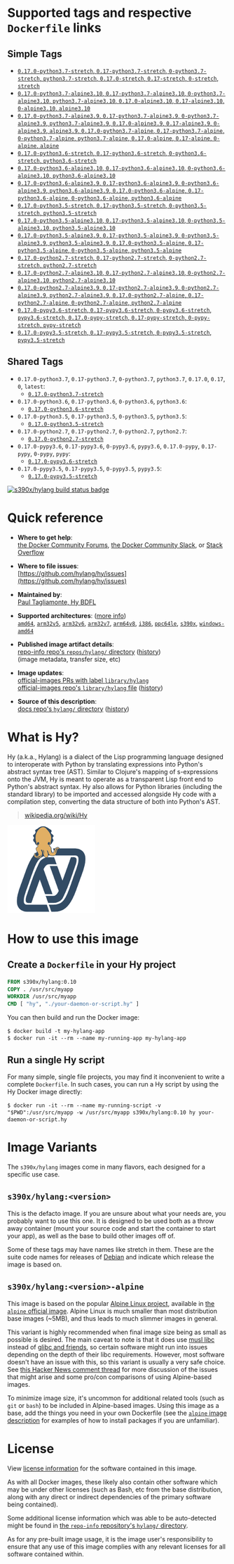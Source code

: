 <!--

********************************************************************************

WARNING:

    DO NOT EDIT "hylang/README.md"

    IT IS AUTO-GENERATED

    (from the other files in "hylang/" combined with a set of templates)

********************************************************************************

-->

# Supported tags and respective `Dockerfile` links

## Simple Tags

-	[`0.17.0-python3.7-stretch`, `0.17-python3.7-stretch`, `0-python3.7-stretch`, `python3.7-stretch`, `0.17.0-stretch`, `0.17-stretch`, `0-stretch`, `stretch`](https://github.com/hylang/docker-hylang/blob/110efb84700b77698e8d236786386ac5960e7c42/dockerfiles-generated/Dockerfile.python3.7-stretch)
-	[`0.17.0-python3.7-alpine3.10`, `0.17-python3.7-alpine3.10`, `0-python3.7-alpine3.10`, `python3.7-alpine3.10`, `0.17.0-alpine3.10`, `0.17-alpine3.10`, `0-alpine3.10`, `alpine3.10`](https://github.com/hylang/docker-hylang/blob/110efb84700b77698e8d236786386ac5960e7c42/dockerfiles-generated/Dockerfile.python3.7-alpine3.10)
-	[`0.17.0-python3.7-alpine3.9`, `0.17-python3.7-alpine3.9`, `0-python3.7-alpine3.9`, `python3.7-alpine3.9`, `0.17.0-alpine3.9`, `0.17-alpine3.9`, `0-alpine3.9`, `alpine3.9`, `0.17.0-python3.7-alpine`, `0.17-python3.7-alpine`, `0-python3.7-alpine`, `python3.7-alpine`, `0.17.0-alpine`, `0.17-alpine`, `0-alpine`, `alpine`](https://github.com/hylang/docker-hylang/blob/110efb84700b77698e8d236786386ac5960e7c42/dockerfiles-generated/Dockerfile.python3.7-alpine3.9)
-	[`0.17.0-python3.6-stretch`, `0.17-python3.6-stretch`, `0-python3.6-stretch`, `python3.6-stretch`](https://github.com/hylang/docker-hylang/blob/110efb84700b77698e8d236786386ac5960e7c42/dockerfiles-generated/Dockerfile.python3.6-stretch)
-	[`0.17.0-python3.6-alpine3.10`, `0.17-python3.6-alpine3.10`, `0-python3.6-alpine3.10`, `python3.6-alpine3.10`](https://github.com/hylang/docker-hylang/blob/110efb84700b77698e8d236786386ac5960e7c42/dockerfiles-generated/Dockerfile.python3.6-alpine3.10)
-	[`0.17.0-python3.6-alpine3.9`, `0.17-python3.6-alpine3.9`, `0-python3.6-alpine3.9`, `python3.6-alpine3.9`, `0.17.0-python3.6-alpine`, `0.17-python3.6-alpine`, `0-python3.6-alpine`, `python3.6-alpine`](https://github.com/hylang/docker-hylang/blob/110efb84700b77698e8d236786386ac5960e7c42/dockerfiles-generated/Dockerfile.python3.6-alpine3.9)
-	[`0.17.0-python3.5-stretch`, `0.17-python3.5-stretch`, `0-python3.5-stretch`, `python3.5-stretch`](https://github.com/hylang/docker-hylang/blob/110efb84700b77698e8d236786386ac5960e7c42/dockerfiles-generated/Dockerfile.python3.5-stretch)
-	[`0.17.0-python3.5-alpine3.10`, `0.17-python3.5-alpine3.10`, `0-python3.5-alpine3.10`, `python3.5-alpine3.10`](https://github.com/hylang/docker-hylang/blob/110efb84700b77698e8d236786386ac5960e7c42/dockerfiles-generated/Dockerfile.python3.5-alpine3.10)
-	[`0.17.0-python3.5-alpine3.9`, `0.17-python3.5-alpine3.9`, `0-python3.5-alpine3.9`, `python3.5-alpine3.9`, `0.17.0-python3.5-alpine`, `0.17-python3.5-alpine`, `0-python3.5-alpine`, `python3.5-alpine`](https://github.com/hylang/docker-hylang/blob/110efb84700b77698e8d236786386ac5960e7c42/dockerfiles-generated/Dockerfile.python3.5-alpine3.9)
-	[`0.17.0-python2.7-stretch`, `0.17-python2.7-stretch`, `0-python2.7-stretch`, `python2.7-stretch`](https://github.com/hylang/docker-hylang/blob/110efb84700b77698e8d236786386ac5960e7c42/dockerfiles-generated/Dockerfile.python2.7-stretch)
-	[`0.17.0-python2.7-alpine3.10`, `0.17-python2.7-alpine3.10`, `0-python2.7-alpine3.10`, `python2.7-alpine3.10`](https://github.com/hylang/docker-hylang/blob/110efb84700b77698e8d236786386ac5960e7c42/dockerfiles-generated/Dockerfile.python2.7-alpine3.10)
-	[`0.17.0-python2.7-alpine3.9`, `0.17-python2.7-alpine3.9`, `0-python2.7-alpine3.9`, `python2.7-alpine3.9`, `0.17.0-python2.7-alpine`, `0.17-python2.7-alpine`, `0-python2.7-alpine`, `python2.7-alpine`](https://github.com/hylang/docker-hylang/blob/110efb84700b77698e8d236786386ac5960e7c42/dockerfiles-generated/Dockerfile.python2.7-alpine3.9)
-	[`0.17.0-pypy3.6-stretch`, `0.17-pypy3.6-stretch`, `0-pypy3.6-stretch`, `pypy3.6-stretch`, `0.17.0-pypy-stretch`, `0.17-pypy-stretch`, `0-pypy-stretch`, `pypy-stretch`](https://github.com/hylang/docker-hylang/blob/110efb84700b77698e8d236786386ac5960e7c42/dockerfiles-generated/Dockerfile.pypy3.6-stretch)
-	[`0.17.0-pypy3.5-stretch`, `0.17-pypy3.5-stretch`, `0-pypy3.5-stretch`, `pypy3.5-stretch`](https://github.com/hylang/docker-hylang/blob/110efb84700b77698e8d236786386ac5960e7c42/dockerfiles-generated/Dockerfile.pypy3.5-stretch)

## Shared Tags

-	`0.17.0-python3.7`, `0.17-python3.7`, `0-python3.7`, `python3.7`, `0.17.0`, `0.17`, `0`, `latest`:
	-	[`0.17.0-python3.7-stretch`](https://github.com/hylang/docker-hylang/blob/110efb84700b77698e8d236786386ac5960e7c42/dockerfiles-generated/Dockerfile.python3.7-stretch)
-	`0.17.0-python3.6`, `0.17-python3.6`, `0-python3.6`, `python3.6`:
	-	[`0.17.0-python3.6-stretch`](https://github.com/hylang/docker-hylang/blob/110efb84700b77698e8d236786386ac5960e7c42/dockerfiles-generated/Dockerfile.python3.6-stretch)
-	`0.17.0-python3.5`, `0.17-python3.5`, `0-python3.5`, `python3.5`:
	-	[`0.17.0-python3.5-stretch`](https://github.com/hylang/docker-hylang/blob/110efb84700b77698e8d236786386ac5960e7c42/dockerfiles-generated/Dockerfile.python3.5-stretch)
-	`0.17.0-python2.7`, `0.17-python2.7`, `0-python2.7`, `python2.7`:
	-	[`0.17.0-python2.7-stretch`](https://github.com/hylang/docker-hylang/blob/110efb84700b77698e8d236786386ac5960e7c42/dockerfiles-generated/Dockerfile.python2.7-stretch)
-	`0.17.0-pypy3.6`, `0.17-pypy3.6`, `0-pypy3.6`, `pypy3.6`, `0.17.0-pypy`, `0.17-pypy`, `0-pypy`, `pypy`:
	-	[`0.17.0-pypy3.6-stretch`](https://github.com/hylang/docker-hylang/blob/110efb84700b77698e8d236786386ac5960e7c42/dockerfiles-generated/Dockerfile.pypy3.6-stretch)
-	`0.17.0-pypy3.5`, `0.17-pypy3.5`, `0-pypy3.5`, `pypy3.5`:
	-	[`0.17.0-pypy3.5-stretch`](https://github.com/hylang/docker-hylang/blob/110efb84700b77698e8d236786386ac5960e7c42/dockerfiles-generated/Dockerfile.pypy3.5-stretch)

[![s390x/hylang build status badge](https://img.shields.io/jenkins/s/https/doi-janky.infosiftr.net/job/multiarch/job/s390x/job/hylang.svg?label=s390x/hylang%20%20build%20job)](https://doi-janky.infosiftr.net/job/multiarch/job/s390x/job/hylang/)

# Quick reference

-	**Where to get help**:  
	[the Docker Community Forums](https://forums.docker.com/), [the Docker Community Slack](https://blog.docker.com/2016/11/introducing-docker-community-directory-docker-community-slack/), or [Stack Overflow](https://stackoverflow.com/search?tab=newest&q=docker)

-	**Where to file issues**:  
	[https://github.com/hylang/hy/issues](https://github.com/hylang/hy/issues)

-	**Maintained by**:  
	[Paul Tagliamonte, Hy BDFL](https://github.com/hylang/hy)

-	**Supported architectures**: ([more info](https://github.com/docker-library/official-images#architectures-other-than-amd64))  
	[`amd64`](https://hub.docker.com/r/amd64/hylang/), [`arm32v5`](https://hub.docker.com/r/arm32v5/hylang/), [`arm32v6`](https://hub.docker.com/r/arm32v6/hylang/), [`arm32v7`](https://hub.docker.com/r/arm32v7/hylang/), [`arm64v8`](https://hub.docker.com/r/arm64v8/hylang/), [`i386`](https://hub.docker.com/r/i386/hylang/), [`ppc64le`](https://hub.docker.com/r/ppc64le/hylang/), [`s390x`](https://hub.docker.com/r/s390x/hylang/), [`windows-amd64`](https://hub.docker.com/r/winamd64/hylang/)

-	**Published image artifact details**:  
	[repo-info repo's `repos/hylang/` directory](https://github.com/docker-library/repo-info/blob/master/repos/hylang) ([history](https://github.com/docker-library/repo-info/commits/master/repos/hylang))  
	(image metadata, transfer size, etc)

-	**Image updates**:  
	[official-images PRs with label `library/hylang`](https://github.com/docker-library/official-images/pulls?q=label%3Alibrary%2Fhylang)  
	[official-images repo's `library/hylang` file](https://github.com/docker-library/official-images/blob/master/library/hylang) ([history](https://github.com/docker-library/official-images/commits/master/library/hylang))

-	**Source of this description**:  
	[docs repo's `hylang/` directory](https://github.com/docker-library/docs/tree/master/hylang) ([history](https://github.com/docker-library/docs/commits/master/hylang))

# What is Hy?

Hy (a.k.a., Hylang) is a dialect of the Lisp programming language designed to interoperate with Python by translating expressions into Python's abstract syntax tree (AST). Similar to Clojure's mapping of s-expressions onto the JVM, Hy is meant to operate as a transparent Lisp front end to Python's abstract syntax. Hy also allows for Python libraries (including the standard library) to be imported and accessed alongside Hy code with a compilation step, converting the data structure of both into Python's AST.

> [wikipedia.org/wiki/Hy](https://en.wikipedia.org/wiki/Hy)

![logo](https://raw.githubusercontent.com/docker-library/docs/c097f38c6ee48cd13456df8cd853a9d806fff429/hylang/logo.png)

# How to use this image

## Create a `Dockerfile` in your Hy project

```dockerfile
FROM s390x/hylang:0.10
COPY . /usr/src/myapp
WORKDIR /usr/src/myapp
CMD [ "hy", "./your-daemon-or-script.hy" ]
```

You can then build and run the Docker image:

```console
$ docker build -t my-hylang-app
$ docker run -it --rm --name my-running-app my-hylang-app
```

## Run a single Hy script

For many simple, single file projects, you may find it inconvenient to write a complete `Dockerfile`. In such cases, you can run a Hy script by using the Hy Docker image directly:

```console
$ docker run -it --rm --name my-running-script -v "$PWD":/usr/src/myapp -w /usr/src/myapp s390x/hylang:0.10 hy your-daemon-or-script.hy
```

# Image Variants

The `s390x/hylang` images come in many flavors, each designed for a specific use case.

## `s390x/hylang:<version>`

This is the defacto image. If you are unsure about what your needs are, you probably want to use this one. It is designed to be used both as a throw away container (mount your source code and start the container to start your app), as well as the base to build other images off of.

Some of these tags may have names like stretch in them. These are the suite code names for releases of [Debian](https://wiki.debian.org/DebianReleases) and indicate which release the image is based on.

## `s390x/hylang:<version>-alpine`

This image is based on the popular [Alpine Linux project](http://alpinelinux.org), available in [the `alpine` official image](https://hub.docker.com/_/alpine). Alpine Linux is much smaller than most distribution base images (~5MB), and thus leads to much slimmer images in general.

This variant is highly recommended when final image size being as small as possible is desired. The main caveat to note is that it does use [musl libc](http://www.musl-libc.org) instead of [glibc and friends](http://www.etalabs.net/compare_libcs.html), so certain software might run into issues depending on the depth of their libc requirements. However, most software doesn't have an issue with this, so this variant is usually a very safe choice. See [this Hacker News comment thread](https://news.ycombinator.com/item?id=10782897) for more discussion of the issues that might arise and some pro/con comparisons of using Alpine-based images.

To minimize image size, it's uncommon for additional related tools (such as `git` or `bash`) to be included in Alpine-based images. Using this image as a base, add the things you need in your own Dockerfile (see the [`alpine` image description](https://hub.docker.com/_/alpine/) for examples of how to install packages if you are unfamiliar).

# License

View [license information](https://github.com/hylang/hy/blob/master/LICENSE) for the software contained in this image.

As with all Docker images, these likely also contain other software which may be under other licenses (such as Bash, etc from the base distribution, along with any direct or indirect dependencies of the primary software being contained).

Some additional license information which was able to be auto-detected might be found in [the `repo-info` repository's `hylang/` directory](https://github.com/docker-library/repo-info/tree/master/repos/hylang).

As for any pre-built image usage, it is the image user's responsibility to ensure that any use of this image complies with any relevant licenses for all software contained within.
